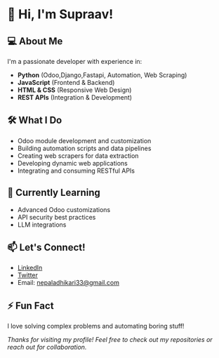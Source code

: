 # 👋 Hi, I'm Supraav!

## 💻 About Me

I'm a passionate developer with experience in:
- **Python** (Odoo,Django,Fastapi, Automation, Web Scraping)
- **JavaScript** (Frontend & Backend)
- **HTML & CSS** (Responsive Web Design)
- **REST APIs** (Integration & Development)

## 🛠️ What I Do

- Odoo module development and customization
- Building automation scripts and data pipelines
- Creating web scrapers for data extraction
- Developing dynamic web applications
- Integrating and consuming RESTful APIs

## 🌱 Currently Learning

- Advanced Odoo customizations
- API security best practices
- LLM integrations 

## 📫 Let's Connect!

- [LinkedIn](https://www.linkedin.com/in/supraav)
- [Twitter](https://x.com/_supraav_)
- Email: nepaladhikari33@gmail.com

## ⚡ Fun Fact

I love solving complex problems and automating boring stuff!


*Thanks for visiting my profile! Feel free to check out my repositories or reach out for collaboration.*
